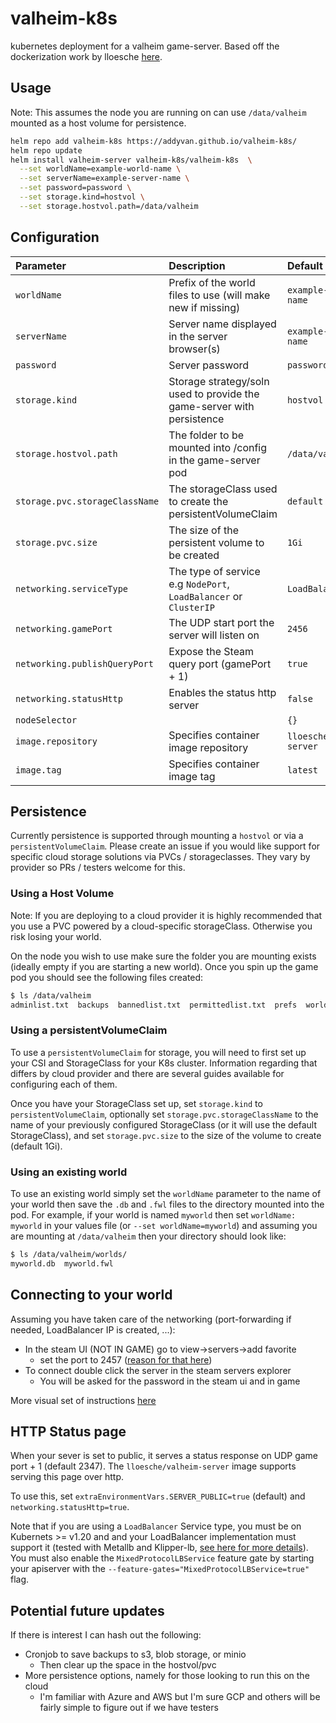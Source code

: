 # valheim-k8s

kubernetes deployment for a valheim game-server. Based off the dockerization work by lloesche [here](https://github.com/lloesche/valheim-server-docker).

## Usage

Note: This assumes the node you are running on can use `/data/valheim` mounted as a host volume for persistence.  

```bash
helm repo add valheim-k8s https://addyvan.github.io/valheim-k8s/
helm repo update
helm install valheim-server valheim-k8s/valheim-k8s  \
  --set worldName=example-world-name \
  --set serverName=example-server-name \
  --set password=password \
  --set storage.kind=hostvol \
  --set storage.hostvol.path=/data/valheim
```

## Configuration

| Parameter                                  | Description                                                            | Default                 |
|:-------------------------------------------|:-----------------------------------------------------------------------|:------------------------|
| `worldName`                                | Prefix of the world files to use (will make new if missing)            | `example-world-name`    |
| `serverName`                               | Server name displayed in the server browser(s)                         | `example-server-name`   |
| `password`                                 | Server password                                                        | `password`              |
| `storage.kind`                             | Storage strategy/soln used to provide the game-server with persistence | `hostvol`               |
| `storage.hostvol.path`                     | The folder to be mounted into /config in the game-server pod           | `/data/valheim`         |
| `storage.pvc.storageClassName`             | The storageClass used to create the persistentVolumeClaim              | `default`               |
| `storage.pvc.size`                         | The size of the persistent volume to be created                        | `1Gi`                   |
| `networking.serviceType`                   | The type of service e.g `NodePort`, `LoadBalancer` or `ClusterIP`      | `LoadBalancer`          |
| `networking.gamePort`                      | The UDP start port the server will listen on                           | `2456`                  |
| `networking.publishQueryPort`              | Expose the Steam query port (gamePort + 1)                             | `true`                  |
| `networking.statusHttp`                    | Enables the status http server                                         | `false`                 |
| `nodeSelector`                             |                                                                        | `{}`                    |
| `image.repository` | Specifies container image repository | `lloesche/valheim-server` |
| `image.tag` | Specifies container image tag | `latest` |

## Persistence

Currently persistence is supported through mounting a `hostvol` or via a `persistentVolumeClaim`. Please create an issue if you would like support for specific cloud storage solutions via PVCs / storageclasses. They vary by provider so PRs / testers welcome for this. 

### Using a Host Volume

Note: If you are deploying to a cloud provider it is highly recommended that you use a PVC powered by a cloud-specific storageClass. Otherwise you risk losing your world.

On the node you wish to use make sure the folder you are mounting exists (ideally empty if you are starting a new world). Once you spin up the game pod you should see the following files created:
```bash
$ ls /data/valheim
adminlist.txt  backups  bannedlist.txt  permittedlist.txt  prefs  worlds
```

### Using a persistentVolumeClaim

To use a `persistentVolumeClaim` for storage, you will need to first set up your CSI and StorageClass for your K8s cluster. Information regarding that differs by cloud provider and there are several guides available for configuring each of them.

Once you have your StorageClass set up, set `storage.kind` to `persistentVolumeClaim`, optionally set `storage.pvc.storageClassName` to the name of your previously configured StorageClass (or it will use the default StorageClass), and set `storage.pvc.size` to the size of the volume to create (default 1Gi).

### Using an existing world

To use an existing world simply set the `worldName` parameter to the name of your world then save the `.db` and `.fwl` files to the directory mounted into the pod. For example, if your world is named `myworld` then set `worldName: myworld` in your values file (or `--set worldName=myworld`) and assuming you are mounting at `/data/valheim` then your directory should look like: 
```bash
$ ls /data/valheim/worlds/
myworld.db  myworld.fwl
```

## Connecting to your world

Assuming you have taken care of the networking (port-forwarding if needed, LoadBalancer IP is created, ...): 
* In the steam UI (NOT IN GAME) go to view->servers->add favorite
  * set the port to 2457 ([reason for that here](https://github.com/lloesche/valheim-server-docker/discussions/32#discussioncomment-371306))
* To connect double click the server in the steam servers explorer
  * You will be asked for the password in the steam ui and in game

More visual set of instructions [here](https://github.com/mbround18/valheim-docker/discussions/51)

## HTTP Status page
When your sever is set to public, it serves a status response on UDP game port + 1 (default 2347). The `lloesche/valheim-server` image supports serving this page over http. 

To use this, set `extraEnvironmentVars.SERVER_PUBLIC=true` (default) and `networking.statusHttp=true`.

Note that if you are using a `LoadBalancer` Service type, you must be on Kubernets >= v1.20 and and your LoadBalancer implementation must support it (tested with Metallb and Klipper-lb, [see here for more details](https://github.com/kubernetes/kubernetes/issues/23880)). You must also enable the `MixedProtocolLBService` feature gate by starting your apiserver with the `--feature-gates="MixedProtocolLBService=true"` flag. 


## Potential future updates

If there is interest I can hash out the following:
* Cronjob to save backups to s3, blob storage, or minio
  * Then clear up the space in the hostvol/pvc
* More persistence options, namely for those looking to run this on the cloud
  * I'm familiar with Azure and AWS but I'm sure GCP and others will be fairly simple to figure out if we have testers
